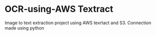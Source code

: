 # OCR-using-AWS Textract
Image to text extraction project using AWS texrtact and S3. Connection made using python
